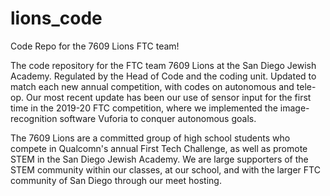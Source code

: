 # lions_code
Code Repo for the 7609 Lions FTC team!

The code repository for the FTC team 7609 Lions at the San Diego Jewish Academy. Regulated by the Head of Code and the coding unit. Updated to match each new annual competition, with codes on autonomous and tele-op. Our most recent update has been our use of sensor input for the first time in the 2019-20 FTC competition, where we implemented the image-recognition software Vuforia to conquer autonomous goals.

The 7609 Lions are a committed group of high school students who compete in Qualcomn's annual First Tech Challenge, as well as promote STEM in the San Diego Jewish Academy. We are large supporters of the STEM community within our classes, at our school, and with the larger FTC community of San Diego through our meet hosting.

